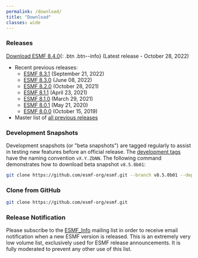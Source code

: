 ```yaml
---
permalink: /download/
title: "Download"
classes: wide
---
```

### Releases
[Download ESMF 8.4.0](https://github.com/esmf-org/esmf/releases/latest){: .btn .btn--info} (Latest release - October 28, 2022)
- Recent previous releases:
    - [ESMF 8.3.1](https://github.com/esmf-org/esmf/releases/tag/v8.3.1)        (September 21, 2022)
    - [ESMF 8.3.0](https://github.com/esmf-org/esmf/releases/tag/v8.3.0)        (June 08, 2022)
    - [ESMF 8.2.0](https://github.com/esmf-org/esmf/releases/tag/ESMF_8_2_0)    (October 28, 2021)
    - [ESMF 8.1.1](https://github.com/esmf-org/esmf/releases/tag/ESMF_8_1_1)    (April 23, 2021)
    - [ESMF 8.1.0](https://github.com/esmf-org/esmf/releases/tag/ESMF_8_1_0)    (March 29, 2021)
    - [ESMF 8.0.1](https://github.com/esmf-org/esmf/releases/tag/ESMF_8_0_1)    (May 21, 2020)
    - [ESMF 8.0.0](https://github.com/esmf-org/esmf/releases/tag/ESMF_8_0_0)    (October 15, 2019)
- Master list of [all previous releases](/static/releases.html)

### Development Snapshots
Development snapshots (or "beta snapshots") are tagged regularly to assist in testing new features before an official release.
The [development tags](https://github.com/esmf-org/esmf/tags) have the naming convention `vX.Y.ZbNN`.
The following command demonstrates how to download beta snapshot `v8.5.0b01`:

```bash
git clone https://github.com/esmf-org/esmf.git --branch v8.5.0b01 --depth 1
```

### Clone from GitHub
```bash
git clone https://github.com/esmf-org/esmf.git
```

### Release Notification
Please subscribe to the [ESMF_Info](https://mailman.cgd.ucar.edu/mailman/listinfo/esmf_info) mailing list in order to receive email notification when a new ESMF version is released. This is an extremely very low volume list, exclusively used for ESMF release announcements. It is fully moderated to prevent any other use of this list.
